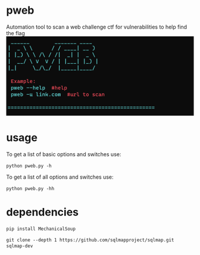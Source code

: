 # pweb
Automation tool to scan a web challenge ctf for vulnerabilities to help find the flag
![alt text](./screenshots/cli_title.png)


# usage
To get a list of basic options and switches use:
```shell
python pweb.py -h
``` 
To get a list of all options and switches use:
```shell
python pweb.py -hh
``` 

# dependencies
```shell
pip install MechanicalSoup
``` 
```shell
git clone --depth 1 https://github.com/sqlmapproject/sqlmap.git sqlmap-dev
``` 


